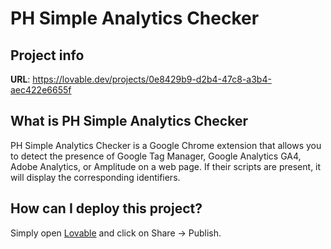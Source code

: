 # PH Simple Analytics Checker

## Project info

**URL**: https://lovable.dev/projects/0e8429b9-d2b4-47c8-a3b4-aec422e6655f

## What is PH Simple Analytics Checker

PH Simple Analytics Checker is a Google Chrome extension that allows you to detect the presence of Google Tag Manager, Google Analytics GA4, Adobe Analytics, or Amplitude on a web page. If their scripts are present, it will display the corresponding identifiers.


## How can I deploy this project?

Simply open [Lovable](https://lovable.dev/projects/0e8429b9-d2b4-47c8-a3b4-aec422e6655f) and click on Share -> Publish.
